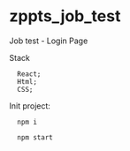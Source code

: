 # zppts_job_test

Job test - Login Page

Stack
  
      React;
      Html;
      CSS;
      
Init project:

      npm i
      
      npm start
